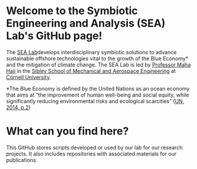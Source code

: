 # Welcome to the Symbiotic Engineering and Analysis (SEA) Lab's GitHub page!
The [SEA Lab](https://sea.mae.cornell.edu)develops interdisciplinary symbiotic solutions to advance sustainable offshore technologies vital to the growth of the Blue Economy* and the mitigation of climate change. The SEA Lab is led by [Professor Maha Haji](https://www.mae.cornell.edu/faculty-directory/maha-haji) in the [Sibley School of Mechanical and Aerospace Engineering](https://www.mae.cornell.edu) at [Cornell University](http://cornell.edu/).

*The Blue Economy is defined by the United Nations as an ocean economy that aims at “the improvement of human well-being and social equity, while significantly reducing environmental risks and ecological scarcities” ([UN, 2014, p.2](https://sustainabledevelopment.un.org/content/documents/2978BEconcept.pdf))

# What can you find here?
This GitHub stores scripts developed or used by our lab for our research projects. It also includes repositories with associated materials for our publications.

